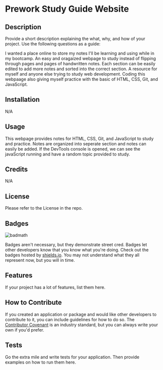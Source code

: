 # Prework Study Guide Website

## Description

Provide a short description explaining the what, why, and how of your project. Use the following questions as a guide:

I wanted a place online to store my notes I'll be learning and using while in my bootcamp. An easy and oragaized webpage to study instead of flipping through pages and pages of handwritten notes. Each section can be easily edited to add more notes and sorted into the correct section. A resource for myself and anyone else trying to study web development. Coding this webpaage also giving myself practice with the basic of HTML, CSS, Git, and JavaScript. 

## Installation

N/A

## Usage

This webpage provides notes for HTML, CSS, Git, and JavaScript to study and practice. Notes are organized into seperate section and notes can easily be added. If the DevTools console is opened, we can see the javaScript running and have a random topic provided to study. 

## Credits

N/A

## License

Please refer to the License in the repo.

## Badges

![badmath](https://img.shields.io/github/languages/top/nielsenjared/badmath)

Badges aren't necessary, but they demonstrate street cred. Badges let other developers know that you know what you're doing. Check out the badges hosted by [shields.io](https://shields.io/). You may not understand what they all represent now, but you will in time.

## Features

If your project has a lot of features, list them here.

## How to Contribute

If you created an application or package and would like other developers to contribute to it, you can include guidelines for how to do so. The [Contributor Covenant](https://www.contributor-covenant.org/) is an industry standard, but you can always write your own if you'd prefer.

## Tests

Go the extra mile and write tests for your application. Then provide examples on how to run them here.
